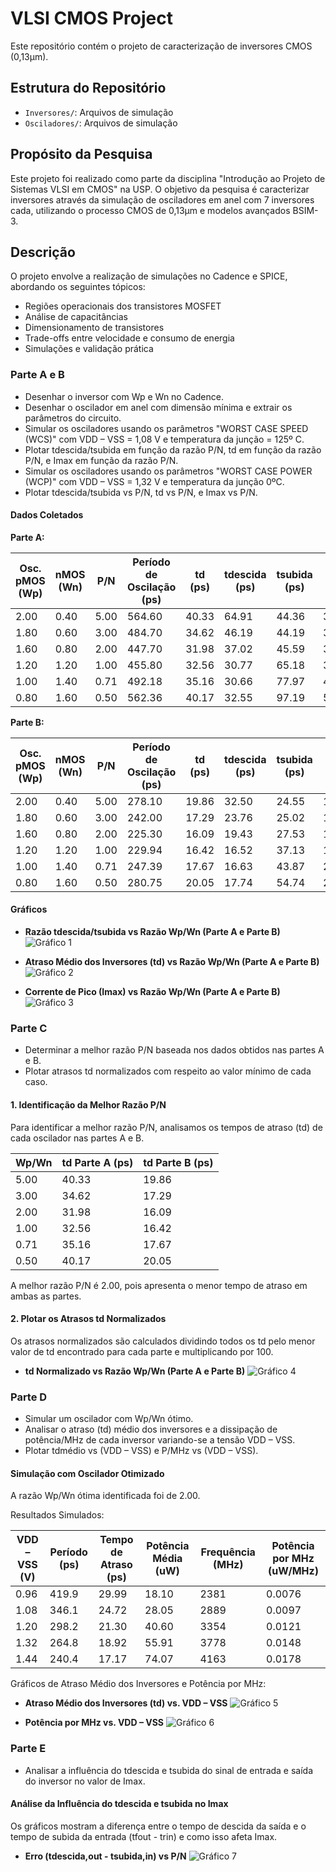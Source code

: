 # VLSI CMOS Project

Este repositório contém o projeto de caracterização de inversores CMOS (0,13µm).

## Estrutura do Repositório

- `Inversores/`: Arquivos de simulação
- `Osciladores/`: Arquivos de simulação

## Propósito da Pesquisa

Este projeto foi realizado como parte da disciplina "Introdução ao Projeto de Sistemas VLSI em CMOS" na USP. O objetivo da pesquisa é caracterizar inversores através da simulação de osciladores em anel com 7 inversores cada, utilizando o processo CMOS de 0,13µm e modelos avançados BSIM-3.

## Descrição

O projeto envolve a realização de simulações no Cadence e SPICE, abordando os seguintes tópicos:

- Regiões operacionais dos transistores MOSFET
- Análise de capacitâncias
- Dimensionamento de transistores
- Trade-offs entre velocidade e consumo de energia
- Simulações e validação prática

### Parte A e B

- Desenhar o inversor com Wp e Wn no Cadence.
- Desenhar o oscilador em anel com dimensão mínima e extrair os parâmetros do circuito.
- Simular os osciladores usando os parâmetros "WORST CASE SPEED (WCS)" com VDD – VSS = 1,08 V e temperatura da junção = 125º C.
- Plotar tdescida/tsubida em função da razão P/N, td em função da razão P/N, e Imax em função da razão P/N.
- Simular os osciladores usando os parâmetros "WORST CASE POWER (WCP)" com VDD – VSS = 1,32 V e temperatura da junção 0ºC.
- Plotar tdescida/tsubida vs P/N, td vs P/N, e Imax vs P/N.

#### Dados Coletados

**Parte A:**

| Osc. pMOS (Wp) | nMOS (Wn) | P/N | Período de Oscilação (ps) | td (ps) | tdescida (ps) | tsubida (ps) | tdr (ps) | tdf (ps) | Imax (uA) |
|----------------|-----------|-----|---------------------------|---------|---------------|--------------|----------|----------|------------|
| 2.00           | 0.40      | 5.00| 564.60                    | 40.33   | 64.91         | 44.36        | 33.85    | 46.18    | 146.30     |
| 1.80           | 0.60      | 3.00| 484.70                    | 34.62   | 46.19         | 44.19        | 32.06    | 36.90    | 155.70     |
| 1.60           | 0.80      | 2.00| 447.70                    | 31.98   | 37.02         | 45.59        | 31.79    | 32.02    | 155.40     |
| 1.20           | 1.20      | 1.00| 455.80                    | 32.56   | 30.77         | 65.18        | 37.09    | 27.71    | 133.80     |
| 1.00           | 1.40      | 0.71| 492.18                    | 35.16   | 30.66         | 77.97        | 42.94    | 27.35    | 115.50     |
| 0.80           | 1.60      | 0.50| 562.36                    | 40.17   | 32.55         | 97.19        | 52.97    | 27.29    | 93.92      |

**Parte B:**

| Osc. pMOS (Wp) | nMOS (Wn) | P/N | Período de Oscilação (ps) | td (ps) | tdescida (ps) | tsubida (ps) | tdr (ps) | tdf (ps) | Imax (uA) |
|----------------|-----------|-----|---------------------------|---------|---------------|--------------|----------|----------|------------|
| 2.00           | 0.40      | 5.00| 278.10                    | 19.86   | 32.50         | 24.55        | 16.46    | 23.17    | 363.40     |
| 1.80           | 0.60      | 3.00| 242.00                    | 17.29   | 23.76         | 25.02        | 16.08    | 18.48    | 379.10     |
| 1.60           | 0.80      | 2.00| 225.30                    | 16.09   | 19.43         | 27.53        | 16.13    | 16.04    | 369.30     |
| 1.20           | 1.20      | 1.00| 229.94                    | 16.42   | 16.52         | 37.13        | 19.77    | 13.08    | 314.90     |
| 1.00           | 1.40      | 0.71| 247.39                    | 17.67   | 16.63         | 43.87        | 23.20    | 12.10    | 273.90     |
| 0.80           | 1.60      | 0.50| 280.75                    | 20.05   | 17.74         | 54.74        | 28.84    | 11.24    | 222.10     |

#### Gráficos

- **Razão tdescida/tsubida vs Razão Wp/Wn (Parte A e Parte B)**
  ![Gráfico 1](/home/rfic/Git/VLSI-CMOS-Project/1.jpeg)

- **Atraso Médio dos Inversores (td) vs Razão Wp/Wn (Parte A e Parte B)**
  ![Gráfico 2](/home/rfic/Git/VLSI-CMOS-Project/2.jpeg)

- **Corrente de Pico (Imax) vs Razão Wp/Wn (Parte A e Parte B)**
  ![Gráfico 3](/home/rfic/Git/VLSI-CMOS-Project/3.jpeg)

### Parte C

- Determinar a melhor razão P/N baseada nos dados obtidos nas partes A e B.
- Plotar atrasos td normalizados com respeito ao valor mínimo de cada caso.

#### 1. Identificação da Melhor Razão P/N

Para identificar a melhor razão P/N, analisamos os tempos de atraso (td) de cada oscilador nas partes A e B.

| Wp/Wn | td Parte A (ps) | td Parte B (ps) |
|-------|------------------|------------------|
| 5.00  | 40.33            | 19.86            |
| 3.00  | 34.62            | 17.29            |
| 2.00  | 31.98            | 16.09            |
| 1.00  | 32.56            | 16.42            |
| 0.71  | 35.16            | 17.67            |
| 0.50  | 40.17            | 20.05            |

A melhor razão P/N é 2.00, pois apresenta o menor tempo de atraso em ambas as partes.

#### 2. Plotar os Atrasos td Normalizados

Os atrasos normalizados são calculados dividindo todos os td pelo menor valor de td encontrado para cada parte e multiplicando por 100.

- **td Normalizado vs Razão Wp/Wn (Parte A e Parte B)**
  ![Gráfico 4](/home/rfic/Git/VLSI-CMOS-Project/4.jpeg)

### Parte D

- Simular um oscilador com Wp/Wn ótimo.
- Analisar o atraso (td) médio dos inversores e a dissipação de potência/MHz de cada inversor variando-se a tensão VDD – VSS.
- Plotar tdmédio vs (VDD – VSS) e P/MHz vs (VDD – VSS).

#### Simulação com Oscilador Otimizado

A razão Wp/Wn ótima identificada foi de 2.00.

Resultados Simulados:

| VDD – VSS (V) | Período (ps) | Tempo de Atraso (ps) | Potência Média (uW) | Frequência (MHz) | Potência por MHz (uW/MHz) |
|---------------|--------------|----------------------|----------------------|------------------|---------------------------|
| 0.96          | 419.9        | 29.99                | 18.10                | 2381             | 0.0076                    |
| 1.08          | 346.1        | 24.72                | 28.05                | 2889             | 0.0097                    |
| 1.20          | 298.2        | 21.30                | 40.60                | 3354             | 0.0121                    |
| 1.32          | 264.8        | 18.92                | 55.91                | 3778             | 0.0148                    |
| 1.44          | 240.4        | 17.17                | 74.07                | 4163             | 0.0178                    |

Gráficos de Atraso Médio dos Inversores e Potência por MHz:

- **Atraso Médio dos Inversores (td) vs. VDD – VSS**
  ![Gráfico 5](/home/rfic/Git/VLSI-CMOS-Project/5.jpeg)

- **Potência por MHz vs. VDD – VSS**
  ![Gráfico 6](/home/rfic/Git/VLSI-CMOS-Project/6.jpeg)

### Parte E

- Analisar a influência do tdescida e tsubida do sinal de entrada e saída do inversor no valor de Imax.

#### Análise da Influência do tdescida e tsubida no Imax

Os gráficos mostram a diferença entre o tempo de descida da saída e o tempo de subida da entrada (tfout - trin) e como isso afeta Imax.

- **Erro (tdescida,out - tsubida,in) vs P/N**
  ![Gráfico 7](/home/rfic/Git/VLSI-CMOS-Project/7.jpeg)
